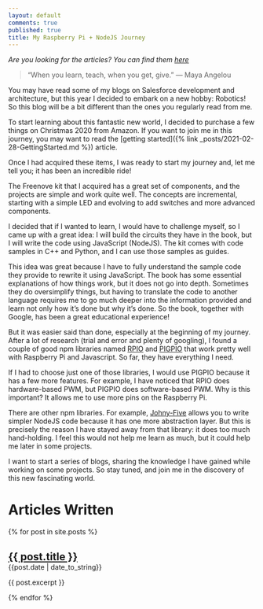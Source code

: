 ```yaml
---
layout: default
comments: true
published: true
title: My Raspberry Pi + NodeJS Journey
---
```


_Are you looking for the articles? You can find them [here](#Articles)_

> “When you learn, teach, when you get, give.”
> ― Maya Angelou

You may have read some of my blogs on Salesforce development and architecture, but this year I decided to embark on a new hobby: Robotics! So this blog will be a bit different than the ones you regularly read from me.

To start learning about this fantastic new world, I decided to purchase a few things on Christmas 2020 from Amazon. If you want to join me in this journey, you may want to read the [getting started]({% link _posts/2021-02-28-GettingStarted.md %}) article.

Once I had acquired these items, I was ready to start my journey and, let me tell you; it has been an incredible ride!

The Freenove kit that I acquired has a great set of components, and the projects are simple and work quite well. The concepts are incremental, starting with a simple LED and evolving to add switches and more advanced components.

I decided that if I wanted to learn, I would have to challenge myself, so I came up with a great idea: I will build the circuits they have in the book, but I will write the code using JavaScript (NodeJS). The kit comes with code samples in C++ and Python, and I can use those samples as guides.

This idea was great because I have to fully understand the sample code they provide to rewrite it using JavaScript. The book has some essential explanations of how things work, but it does not go into depth. Sometimes they do oversimplify things, but having to translate the code to another language requires me to go much deeper into the information provided and learn not only how it’s done but why it’s done. So the book, together with Google, has been a great educational experience!

But it was easier said than done, especially at the beginning of my journey. After a lot of research (trial and error and plenty of googling), I found a couple of good npm libraries named [RPIO](https://www.npmjs.com/package/rpio) and [PIGPIO](https://www.npmjs.com/package/pigpio) that work pretty well with Raspberry Pi and Javascript. So far, they have everything I need.

If I had to choose just one of those libraries, I would use PIGPIO because it has a few more features. For example, I have noticed that RPIO does hardware-based PWM, but PIGPIO does software-based PWM. Why is this important? It allows me to use more pins on the Raspberry Pi.

There are other npm libraries. For example, [Johny-Five](https://www.npmjs.com/package/johnny-five) allows you to write simpler NodeJS code because it has one more abstraction layer. But this is precisely the reason I have stayed away from that library: it does too much hand-holding. I feel this would not help me learn as much, but it could help me later in some projects.

I want to start a series of blogs, sharing the knowledge I have gained while working on some projects. So stay tuned, and join me in the discovery of this new fascinating world.

# Articles Written

<a name="Articles"></a>

{% for post in site.posts %}

<h2 style="margin-block-end: 0em;">
    <a href="{{ post.url }}">{{ post.title }}</a>
</h2>
{{post.date | date_to_string}}<br/>
<p>{{ post.excerpt }}</p>

{% endfor %}
